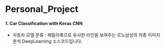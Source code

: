 # Personal_Project
#### 1. Car Classification with Keras CNN
- 자동차 모델 분류 : 패밀리룩으로 유사한 라인을 보여주는 르노삼성의 차종 이미지분석 DeepLearning 소스코드입니다.
